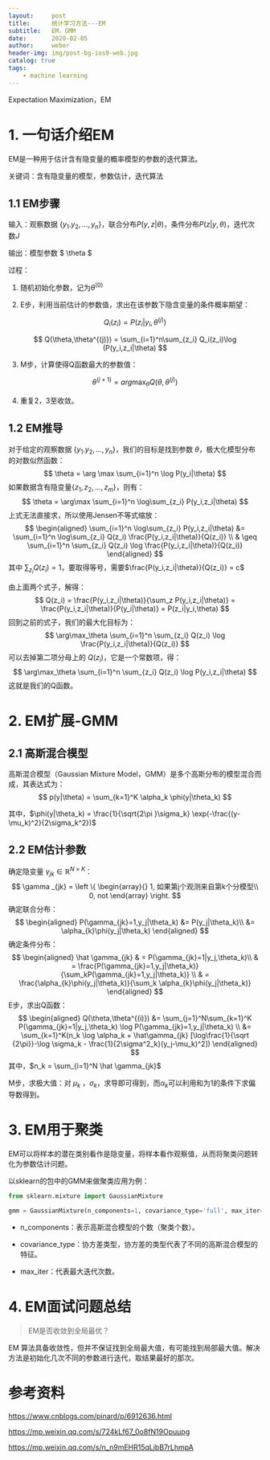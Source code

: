 ```yaml
---
layout:     post
title:      统计学习方法---EM
subtitle:   EM，GMM
date:       2020-02-05
author:     weber
header-img: img/post-bg-ios9-web.jpg
catalog: true
tags:
    - machine learning
---
```


Expectation  Maximization，EM

# 1. 一句话介绍EM

EM是一种用于估计含有隐变量的概率模型的参数的迭代算法。

关键词：含有隐变量的模型，参数估计，迭代算法

## 1.1 EM步骤

输入：观察数据 $\{y_1.y_2,...,y_n\}$，联合分布$P(y,z|\theta)$，条件分布$P(z|y,\theta)$，迭代次数$J$

输出：模型参数 $ \theta $

过程：

1. 随机初始化参数，记为$\theta^{(0)}$

2. E步，利用当前估计的参数值，求出在该参数下隐含变量的条件概率期望：

$$
Q_i(z_i) = P(z_i|y_i,\theta^{(j)})
$$

$$
Q(\theta,\theta^{(j)}) = \sum_{i=1}^n\sum_{z_i} Q_i(z_i)\log (P(y_i,z_i|\theta)
$$

3. M步，计算使得Q函数最大的参数值：	

$$
\theta^{(j+1)} = arg \max_{\theta} Q(\theta,\theta^{(j)})
$$

4. 重复2，3至收敛。

## 1.2 EM推导

对于给定的观察数据 $\{y_1.y_2,...,y_n\}$，我们的目标是找到参数 $\theta$，极大化模型分布的对数似然函数：
$$
\theta = \arg \max \sum_{i=1}^n \log P(y_i|\theta)
$$
如果数据含有隐变量$\{z_1,z_2,...,z_m\}$，则有：
$$
\theta = \arg\max \sum_{i=1}^n \log\sum_{z_i} P(y_i,z_i|\theta)
$$
上式无法直接求，所以使用Jensen不等式缩放：
$$
\begin{aligned}
\sum_{i=1}^n \log\sum_{z_i} P(y_i,z_i|\theta)
&= \sum_{i=1}^n \log\sum_{z_i} Q(z_i) \frac{P(y_i,z_i|\theta)}{Q(z_i)} \\
& \geq \sum_{i=1}^n \sum_{z_i} Q(z_i) \log \frac{P(y_i,z_i|\theta)}{Q(z_i)}
\end{aligned}
$$
其中 $\sum_{z_i} Q(z_i) = 1$，要取得等号，需要$\frac{P(y_i,z_i|\theta)}{Q(z_i)} = c$  

由上面两个式子，解得：
$$
Q(z_i) = \frac{P(y_i,z_i|\theta)}{\sum_z P(y_i,z_i|\theta)} = \frac{P(y_i,z_i|\theta)}{P(y_i|\theta)} = P(z_i|y_i,\theta)
$$
回到之前的式子，我们的最大化目标为：
$$
\arg\max_\theta \sum_{i=1}^n \sum_{z_i} Q(z_i) \log \frac{P(y_i,z_i|\theta)}{Q(z_i)}
$$
可以去掉第二项分母上的 $Q(z_i)$，它是一个常数项，得：
$$
\arg\max_\theta \sum_{i=1}^n \sum_{z_i} Q(z_i) \log P(y_i,z_i|\theta)
$$
这就是我们的Q函数。

# 2. EM扩展-GMM

## 2.1 高斯混合模型

高斯混合模型（Gaussian Mixture Model，GMM）是多个高斯分布的模型混合而成，其表达式为：
$$
p(y|\theta) = \sum_{k=1}^K \alpha_k \phi(y|\theta_k)
$$

其中，$\phi(y|\theta_k) = \frac{1}{\sqrt{2\pi }\sigma_k} \exp(-\frac{(y-\mu_k)^2}{2\sigma_k^2})$

## 2.2 EM估计参数

确定隐变量 $\gamma_{jk} \in \mathbb{R}^{N \times K}$：
$$
\gamma _{jk} = \left \{
\begin{array}{}
1, 如果第j个观测来自第k个分模型\\
0, not
\end{array}
\right.
$$
确定联合分布：
$$
\begin{aligned}
P(\gamma_{jk}=1,y_j|\theta_k) &= P(y_j|\theta_k)\\
 &= \alpha_{k}\phi(y_j|\theta_k)
\end{aligned}
$$
确定条件分布：
$$
\begin{aligned}
\hat \gamma_{jk} & =  P(\gamma_{jk}=1|y_j,\theta_k)\\
& = \frac{P(\gamma_{jk}=1,y_j|\theta_k)}{\sum_kP(\gamma_{jk}=1,y_j|\theta_k)} \\
& = \frac{\alpha_{k}\phi(y_j|\theta_k)}{\sum_k \alpha_{k}\phi(y_j|\theta_k)}
\end{aligned}
$$
E步，求出Q函数：
$$
\begin{aligned}
Q(\theta,\theta^{(i)}) &= \sum_{j=1}^N\sum_{k=1}^K P(\gamma_{jk}=1|y_j,\theta_k)  \log P(\gamma_{jk}=1,y_j|\theta_k)  \\
&= \sum_{k=1}^K(n_k \log \alpha_k + \hat\gamma_{jk} [\log\frac{1}{\sqrt {2\pi}}-\log \sigma_k - \frac{1}{2\sigma^2_k}(y_j-\mu_k)^2])
\end{aligned}
$$
其中，$n_k = \sum_{i=1}^N \hat \gamma_{jk}$

M步，求极大值：对 $\mu_k$ ，$\sigma_k$，求导即可得到，而$\alpha_k$可以利用和为1的条件下求偏导数得到。

# 3. EM用于聚类

EM可以将样本的潜在类别看作是隐变量，将样本看作观察值，从而将聚类问题转化为参数估计问题。

以sklearn的包中的GMM来做聚类应用为例：

```python
from sklearn.mixture import GaussianMixture

gmm = GaussianMixture(n_components=1, covariance_type='full', max_iter=100)
```

- n_components：表示高斯混合模型的个数（聚类个数）。
- covariance_type：协方差类型，协方差的类型代表了不同的高斯混合模型的特征。

- max_iter：代表最大迭代次数。

# 4. EM面试问题总结

> EM是否收敛到全局最优？

EM 算法具备收敛性，但并不保证找到全局最大值，有可能找到局部最大值。解决方法是初始化几次不同的参数进行迭代，取结果最好的那次。


# 参考资料

https://www.cnblogs.com/pinard/p/6912636.html

https://mp.weixin.qq.com/s/724kLf67_0o8fN19Opuupg

https://mp.weixin.qq.com/s/n_n9mEHR15qLjbB7rLhmpA